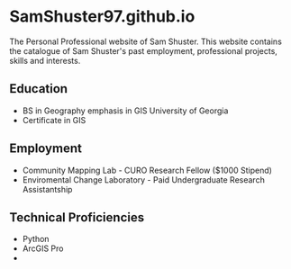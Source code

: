 # SamShuster97.github.io
The Personal Professional website of Sam Shuster. 
This website contains the catalogue of Sam Shuster's past employment, professional projects, skills and interests.

## Education
- BS in Geography emphasis in GIS University of Georgia
- Certificate in GIS

## Employment
- Community Mapping Lab - CURO Research Fellow ($1000 Stipend)
- Enviromental Change Laboratory - Paid Undergraduate Research Assistantship 

## Technical Proficiencies
- Python
- ArcGIS Pro
- 